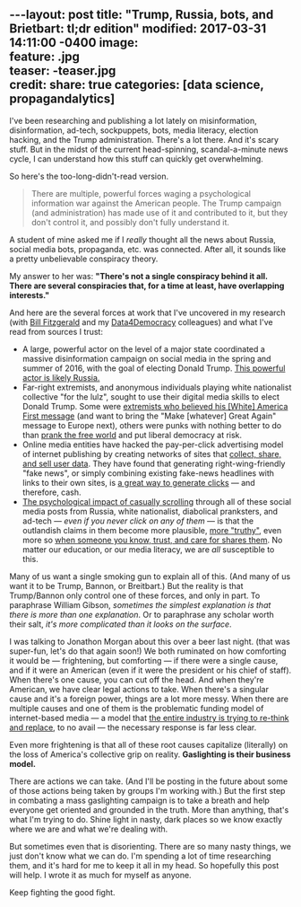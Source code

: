 ---layout: post
title: "Trump, Russia, bots, and Brietbart: tl;dr edition"
modified: 2017-03-31 14:11:00 -0400
image:  
feature: .jpg  
teaser: -teaser.jpg  
credit:
share: true
categories: [data science, propagandalytics]
---

I've been researching and publishing a lot lately on misinformation, disinformation, ad-tech, sockpuppets, bots, media literacy, election hacking, and the Trump administration. There's a lot there. And it's scary stuff. But in the midst of the current head-spinning, scandal-a-minute news cycle, I can understand how this stuff can quickly get overwhelming.

So here's the too-long-didn't-read version.

> There are multiple, powerful forces waging a psychological information war against the American people. The Trump campaign (and administration) has made use of it and contributed to it, but they don't control it, and possibly don't fully understand it.

A student of mine asked me if I *really* thought all the news about Russia, social media bots, propaganda, etc. was connected. After all, it sounds like a pretty unbelievable conspiracy theory.

My answer to her was: **"There's not a single conspiracy behind it all. There are several conspiracies that, for a time at least, have overlapping interests."**

And here are the several forces at work that I've uncovered in my research (with <a href="https://twitter.com/funnymonkey">Bill Fitzgerald</a> and my <a href="http://datafordemocracy.org/">Data4Democracy</a> colleagues) and what I've read from sources I trust:

- A large, powerful actor on the level of a major state coordinated a massive disinformation campaign on social media in the spring and summer of 2016, with the goal of electing Donald Trump. <a href="https://medium.com/data-for-democracy/sockpuppets-secessionists-and-breitbart-7171b1134cd5">This powerful actor is likely Russia.</a>  
- Far-right extremists, and anonymous individuals playing white nationalist collective "for the lulz", sought to use their digital media skills to elect Donald Trump. Some were <a href="http://www.politico.com/magazine/story/2017/03/memes-4chan-trump-supporters-trolls-internet-214856">extremists who believed his [White] America First message</a> (and want to bring the "Make [whatever] Great Again" message to Europe next), others were punks with nothing better to do than <a href="https://medium.com/@DaleBeran/4chan-the-skeleton-key-to-the-rise-of-trump-624e7cb798cb">prank the free world</a> and put liberal democracy at risk.  
- Online media entities have hacked the pay-per-click advertising model of internet publishing by creating networks of sites that <a href="https://funnymonkey.com/2017/adtech-and-misinformation-the-middlemen-who-sell-to-all-sides">collect, share, and sell user data</a>. They have found that generating right-wing-friendly "fake news", or simply combining existing fake-news headlines with links to their own sites, is <a href="http://pushpullfork.com/2017/03/fake-news-adtech-misinformation/">a great way to generate clicks</a> ― and therefore, cash.  
- <a href="https://www.americanpressinstitute.org/publications/reports/survey-research/trust-social-media/">The psychological impact of casually scrolling</a> through all of these social media posts from Russia, white nationalist, diabolical pranksters, and ad-tech ― *even if you never click on any of them* ― is that the outlandish claims in them become more plausible, <a href="http://www.digitalpedagogylab.com/hybridped/truthy-lies-surreal-truths/">more "truthy"</a>, even more so <a href="https://www.americanpressinstitute.org/publications/reports/survey-research/trust-social-media/">when someone you know, trust, and care for shares them</a>. No matter our education, or our media literacy, we are *all* susceptible to this.

Many of us want a single smoking gun to explain all of this. (And many of us want it to be Trump, Bannon, or Breitbart.) But the reality is that Trump/Bannon only control one of these forces, and only in part. To paraphrase William Gibson, *sometimes the simplest explanation is that there is more than one explanation*. Or to paraphrase any scholar worth their salt, *it's more complicated than it looks on the surface*.

I was talking to Jonathon Morgan about this over a beer last night. (that was super-fun, let's do that again soon!) We both ruminated on how comforting it would be ― frightening, but comforting ― if there were a single cause, and if it were an American (even if it were the president or his chief of staff). When there's one cause, you can cut off the head. And when they're American, we have clear legal actions to take. When there's a singular cause and it's a foreign power, things are a lot more messy. When there are multiple causes and one of them is the problematic funding model of internet-based media ― a model that <a href="https://blog.medium.com/renewing-mediums-focus-98f374a960be">the entire industry is trying to re-think and replace</a>, to no avail ― the necessary response is far less clear.

Even more frightening is that all of these root causes capitalize (literally) on the loss of America's collective grip on reality. **Gaslighting is their business model.**

There are actions we can take. (And I'll be posting in the future about some of those actions being taken by groups I'm working with.) But the first step in combating a mass gaslighting campaign is to take a breath and help everyone get oriented and grounded in the truth. More than anything, that's what I'm trying to do. Shine light in nasty, dark places so we know exactly where we are and what we're dealing with.

But sometimes even that is disorienting. There are so many nasty things, we just don't know what we can do. I'm spending a lot of time researching them, and it's hard for me to keep it all in my head. So hopefully this post will help. I wrote it as much for myself as anyone.

Keep fighting the good fight.
